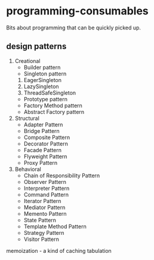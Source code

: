 # programming-consumables

Bits about programming that can be quickly picked up.

## design patterns
1. Creational
   * Builder pattern
   * Singleton pattern
   1. EagerSingleton
   2. LazySingleton
   3. ThreadSafeSingleton
   * Prototype pattern
   * Factory Method pattern
   * Abstract Factory pattern
2. Structural
   * Adapter Pattern
   * Bridge Pattern
   * Composite Pattern
   * Decorator Pattern
   * Facade Pattern
   * Flyweight Pattern
   * Proxy Pattern
3. Behavioral
   * Chain of Responsibility Pattern
   * Observer Pattern
   * Interpreter Pattern
   * Command Pattern
   * Iterator Pattern
   * Mediator Pattern
   * Memento Pattern
   * State Pattern
   * Template Method Pattern
   * Strategy Pattern
   * Visitor Pattern

memoization - a kind of caching
tabulation
